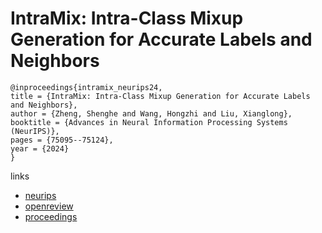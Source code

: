 # IntraMix: Intra-Class Mixup Generation for Accurate Labels and Neighbors

```
@inproceedings{intramix_neurips24,
title = {IntraMix: Intra-Class Mixup Generation for Accurate Labels and Neighbors},
author = {Zheng, Shenghe and Wang, Hongzhi and Liu, Xianglong},
booktitle = {Advances in Neural Information Processing Systems (NeurIPS)},
pages = {75095--75124},
year = {2024}
}
```

links
- [neurips](https://nips.cc/Conferences/2024/Schedule?showEvent=96930)
- [openreview](https://openreview.net/forum?id=0SRJBtTNhX)
- [proceedings](https://papers.nips.cc//paper_files/paper/2024/hash/8951f484e8242b7f74817fdc390dd954-Abstract-Conference.html)
